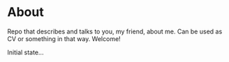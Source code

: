 # About
Repo that describes and talks to you, my friend, about me. Can be used as CV or something in that way. Welcome!

Initial state...
